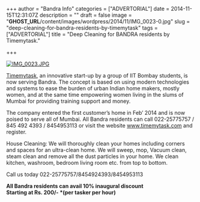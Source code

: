 +++
author = "Bandra Info"
categories = ["ADVERTORIAL"]
date = 2014-11-15T12:31:07Z
description = ""
draft = false
image = "__GHOST_URL__/content/images/wordpress/2014/11/IMG_0023-0.jpg"
slug = "deep-cleaning-for-bandra-residents-by-timemytask"
tags = ["ADVERTORIAL"]
title = "Deep Cleaning for BANDRA residents by Timemytask."

+++


<p><a href="https://i1.wp.com/bandra.info/wp-content/uploads/2014/11/IMG_0023.jpg?ssl=1"><img src="https://i1.wp.com/bandra.info/wp-content/uploads/2014/11/IMG_0023.jpg?w=850&#038;ssl=1" alt="IMG_0023.JPG" class="alignnone size-full" data-recalc-dims="1" /></a></p>
<p><a href="https://www.timemytask.com/">Timemytask</a>, an innovative start-up by a group of IIT Bombay students, is now serving Bandra. The concept is based on using modern technologies and systems to ease the burden of urban Indian home makers, mostly women, and at the same time empowering women living in the slums of Mumbai for providing training support and money.</p>
<p>The company entered the first customer’s home in Feb’ 2014 and is now poised to serve all of Mumbai. All Bandra residents can call 022-25775757 / 845 492 4393 / 8454953113 or visit the website <a href="https://www.timemytask.com/">www.timemytask.com</a> and register.</p>
<p>House Cleaning: We will thoroughly clean your homes including corners and spaces for an ultra-clean home. We will sweep, mop, Vacuum clean, steam clean and remove all the dust particles in your home. We clean kitchen, washroom, bedroom living room etc. from top to bottom.</p>
<p>Call us today 022-25775757/8454924393/8454953113</p>
<p><strong>All Bandra residents can avail 10% inaugural discount<br />
Starting at Rs. 200/- *(per tasker per hour)</strong></p>



